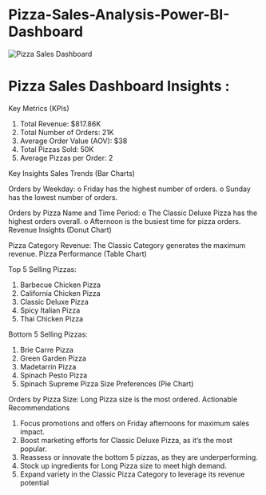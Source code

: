 # Pizza-Sales-Analysis-Power-BI-Dashboard
![Pizza Sales Dashboard](https://github.com/user-attachments/assets/628eca70-b6d5-486c-b7d6-5bcb7add87f6)

# Pizza Sales Dashboard Insights :
Key Metrics (KPIs)
1. Total Revenue: $817.86K
2. Total Number of Orders: 21K
3. Average Order Value (AOV): $38
4. Total Pizzas Sold: 50K
5. Average Pizzas per Order: 2
   
Key Insights
Sales Trends (Bar Charts)

Orders by Weekday:
o Friday has the highest number of orders.
o Sunday has the lowest number of orders.

Orders by Pizza Name and Time Period:
o The Classic Deluxe Pizza has the highest orders overall.
o Afternoon is the busiest time for pizza orders.
Revenue Insights (Donut Chart)

Pizza Category Revenue:
The Classic Category generates the maximum revenue.
Pizza Performance (Table Chart)

Top 5 Selling Pizzas:
1. Barbecue Chicken Pizza
2. California Chicken Pizza
3. Classic Deluxe Pizza
4. Spicy Italian Pizza
5. Thai Chicken Pizza

Bottom 5 Selling Pizzas:
1. Brie Carre Pizza
2. Green Garden Pizza
3. Madetarrin Pizza
4. Spinach Pesto Pizza
5. Spinach Supreme Pizza
Size Preferences (Pie Chart)

Orders by Pizza Size:
Long Pizza size is the most ordered.
Actionable Recommendations
1. Focus promotions and offers on Friday afternoons for maximum sales impact.
2. Boost marketing efforts for Classic Deluxe Pizza, as it’s the most popular.
3. Reassess or innovate the bottom 5 pizzas, as they are underperforming.
4. Stock up ingredients for Long Pizza size to meet high demand.
5. Expand variety in the Classic Pizza Category to leverage its revenue potential
